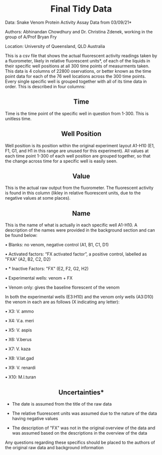 <h1 align = "center">
Final Tidy Data
</h1>

Data: Snake Venom Protein Activity Assay Data from 03/09/21*

Authors: Abhinandan Chowdhury and Dr. Christina Zdenek, working in the group of A/Prof Bryan Fry

Location: University of Queensland, QLD Australia

This is a csv file that shows the actual fluorescent activity readings taken by a fluorometer, likely in relative fluorescent units*, of each of the liquids in their specific well positions at all 300 time points of measurments taken. This data is 4 columns of 22800 oservations, or better known as the time point data for each of the 76 well locations across the 300 time points. Every single specific well is grouped together with all of its time data in order. This is described in four columns:

<h2 align = "center">
Time
</h2>
Time is the time point of the specific well in question from 1-300. This is unitless time.

<h2 align = "center">
Well Position
</h2>
Well position is its position within the original experiment layout A1-H10 (E1, F1, G1, and H1 in this range are unused for this experiment). All values at each time point 1-300 of each well position are grouped together, so that the change across time for a specific well is easily seen. 

<h2 align = "center">
Value
</h2>
This is the actual raw output from the fluorometer. The fluorescent activity is found in this column (likley in relative fluorescent units, due to the negative values at some places).

<h2 align = "center">
Name
</h2>
This is the name of what is actually in each specific well A1-H10. A description of the names were provided in the background section and can be found below:

•	Blanks: no venom, negative control (A1, B1, C1, D1)

•	Activated factors: “FX activated factor”, a positive control, labelled as "FXA" (A2, B2, C2, D2)

•	* Inactive Factors: "FX" (E2, F2, G2, H2)

•	Experimental wells: venom + FX

•	Venom only: gives the baseline florescent of the venom

In both the experimental wells (E3:H10) and the venom only wells (A3:D10) the venom in each are as follows (X indicating any letter):

•	X3: V. ammo

•	X4: V.a. meri

•	X5: V. aspis

•	X6: V.berus

•	X7: V. kaza

•	X8: V.lat.gad

•	X9: V. renardi

•	X10: M.l.turan

<h2 align = "center">
Uncertainties*
</h2>

- The date is assumed from the title of the raw data

- The relative fluorescent units was assumed due to the nature of the data having negative values
  
- The description of "FX" was not in the original overview of the data and was assumed based on the descriptions in the overview of the data

Any questions regarding these specifics should be placed to the authors of the original raw data and background information
